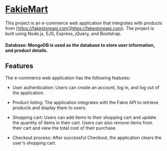 # [FakieMart](https://fakie-mart888.herokuapp.com)
This project is an e-commerce web application that integrates with products from [https://fakestoreapi.com](https://fakestoreapi.com). The project is built using Node.js, EJS, Express, jQuery, and Bootstrap.



#### Database: MongoDB is used as the database to store user information, and product details.

## Features
The e-commerce web application has the following features:

- User authentication: Users can create an account, log in, and log out of the application. 

- Product listing: The application integrates with the Fakie API to retrieve products and display them to users.

- Shopping cart: Users can add items to their shopping cart and update the quantity of items in their cart. Users can also remove items from their cart and view the total cost of their purchase.

- Checkout process: After successful Checkout, the application clears the user's shopping cart.
